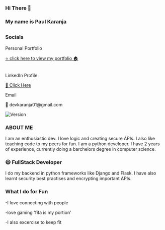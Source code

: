 ### Hi There 👋 

### My name is Paul Karanja<h2>

### Socials
<p>Personal Portfolio</p>
<a href="https://paulkaranja.netlify.app/">  ⭐️ click here to view my portfolio 🏠 </a>
<br><br>
<p>LinkedIn Profile</p>
<p><a href="https://www.linkedin.com/in/paulkaranja-444697222/"> 👀 Click Here</a></p>

<p> Email </p>
<p>📩  devkaranja01@gmail.com </p>
<p>
  <img alt="Version" src="https://img.shields.io/badge/version-1.01-blue.svg?cacheSeconds=2592000" />
</p>

### ABOUT ME 
I am an enthusiastic dev. I love logic and creating secure APIs. I also like teaching code to my peers for fun. I am a python developer.
I have 2 years of experience, currently doing a barchelors degree in computer science.

### 😄 FullStack Developer
I do my backend in python frameworks like Django and Flask. I have also learnt security best practises and encrypting important APIs.

### What I do for Fun
<p> -I love connecting with people </p>
<p> -love gaming 'fifa is my portion' </p>
<p> -I also excercise to keep fit </p>
  
<!-- streakday1 -->
<!-- streakday2 -->
<!-- streakday4 -->
<!-- streakday5 -->
<!-- streakday6 -->
<!-- streakday7 -->
<!-- streakday8 -->
  <!-- streakday9 -->
